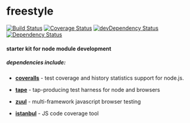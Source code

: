 # freestyle
[![Build Status](https://travis-ci.org/zanuka/freestyle.svg)](https://travis-ci.org/zanuka/freestyle) [![Coverage Status](https://coveralls.io/repos/zanuka/freestyle/badge.svg?branch=master&service=github)](https://coveralls.io/github/zanuka/freestyle?branch=master) [![devDependency Status](https://david-dm.org/shinnn/istanbul-coveralls/dev-status.svg)](https://david-dm.org/shinnn/istanbul-coveralls#info=devDependencies) [![Dependency Status](https://david-dm.org/zanuka/freestyle.svg)](https://david-dm.org/zanuka/freestyle)

#### starter kit for node module development

##### dependencies include:
 
- [**coveralls**](https://github.com/nickmerwin/node-coveralls) - test coverage and history statistics support for node.js.

- [**tape**](https://github.com/substack/tape) - tap-producing test harness for node and browsers

- [**zuul**](https://github.com/defunctzombie/zuul) - multi-framework javascript browser testing

- [**istanbul**](https://github.com/gotwarlost/istanbul) - JS code coverage tool



